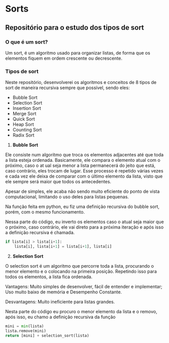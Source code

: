 # Sorts
## Repositório para o estudo dos tipos de sort 
### O que é um sort?
Um sort, é um algoritmo usado para organizar listas, de forma que os elementos fiquem em ordem crescente ou decrescente.

### Tipos de sort
Neste repositório, desenvolverei os algoritmos e conceitos de 8 tipos de sort de maneira recursiva sempre que possível, sendo eles:
- Bubble Sort
- Selection Sort
- Insertion Sort
- Merge Sort
- Quick Sort
- Heap Sort
- Counting Sort
- Radix Sort


1. **Bubble Sort**

Ele consiste num algoritmo que troca os elementos adjacentes até que toda a lista esteja ordenada.
Basicamente, ele compara o elemento atual com o próximo, caso o at
ual seja menor a lista permanecerá do jeito que está, caso contrário, eles trocam de lugar.
Esse processo é repetido várias vezes e cada vez ele deixa de comparar com o último elemento da lista, visto que ele
sempre será maior que todos os antecedentes.

Apesar de simples, ele acaba não sendo muito eficiente do ponto de vista computacional, limitando o uso deles para listas
pequenas.

Na função feita em python, eu fiz uma definição recursiva do bubble sort, porém, 
com o mesmo funcionamento.

Nessa parte do código, eu inverto os elementos caso o atual seja maior que o próximo, caso contrário, ele vai direto para a 
próxima iteração e após isso a definição recursiva é chamada.
```python
if lista[i] > lista[i+1]:
    lista[i], lista[i+1] = lista[i+1], lista[i]
```

2. **Selection Sort**

O selection sort é um algoritmo que percorre toda a lista, procurando o menor elemento e o colocando na primeira posição.
Repetindo isso para todos os elementos, a lista fica ordenada.

Vantagens: Muito simples de desenvolver, fácil de entender e implementar; Uso muito baixo de memória e Desempenho Constante.

Desvantagens: Muito ineficiente para listas grandes.

Nesta parte do código eu procuro o menor elemento da lista e o removo, após isso, eu chamo a definição recursiva da função
```python
mini = min(lista)
lista.remove(mini)
return [mini] + selection_sort(lista)
```


